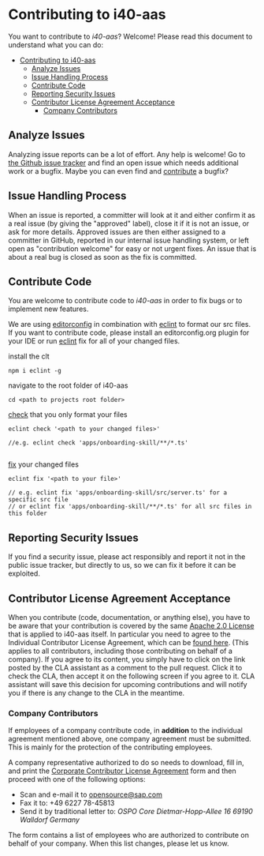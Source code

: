# Contributing to i40-aas

You want to contribute to _i40-aas_? Welcome! Please read this document to understand what you can do:

- [Contributing to i40-aas](#contributing-to-i40-aas)
  - [Analyze Issues](#analyze-issues)
  - [Issue Handling Process](#issue-handling-process)
  - [Contribute Code](#contribute-code)
  - [Reporting Security Issues](#reporting-security-issues)
  - [Contributor License Agreement Acceptance](#contributor-license-agreement-acceptance)
    - [Company Contributors](#company-contributors)

## Analyze Issues

Analyzing issue reports can be a lot of effort. Any help is welcome!
Go to [the Github issue tracker](https://github.com/SAP/i40-aas/issues?state=open) and find an open issue which needs additional work or a bugfix. Maybe you can even find and [contribute](#contribute-code) a bugfix?

## Issue Handling Process

When an issue is reported, a committer will look at it and either confirm it as a real issue (by giving the "approved" label), close it if it is not an issue, or ask for more details. Approved issues are then either assigned to a committer in GitHub, reported in our internal issue handling system, or left open as "contribution welcome" for easy or not urgent fixes. An issue that is about a real bug is closed as soon as the fix is committed.

## Contribute Code

You are welcome to contribute code to _i40-aas_ in order to fix bugs or to implement new features.

We are using [editorconfig](https://editorconfig.org/) in combination with [eclint](https://www.npmjs.com/package/eclint) to format our src files. If you want to contribute code, please install an editorconfig.org plugin for your IDE or run [eclint](https://github.com/jedmao/eclint#fix) fix for all of your changed files.

install the clt

```
npm i eclint -g
```

navigate to the root folder of i40-aas

```
cd <path to projects root folder>
```

[check](https://github.com/jedmao/eclint#check) that you only format your files

```
eclint check '<path to your changed files>'

//e.g. eclint check 'apps/onboarding-skill/**/*.ts'


```

[fix](https://github.com/jedmao/eclint#fix) your changed files

```
eclint fix '<path to your file>'

// e.g. eclint fix 'apps/onboarding-skill/src/server.ts' for a specific src file
// or eclint fix 'apps/onboarding-skill/**/*.ts' for all src files in this folder

```

## Reporting Security Issues

If you find a security issue, please act responsibly and report it not in the public issue tracker, but directly to us, so we can fix it before it can be exploited.

## Contributor License Agreement Acceptance

When you contribute (code, documentation, or anything else), you have to be aware that your contribution is covered by the same [Apache 2.0 License](http://www.apache.org/licenses/LICENSE-2.0) that is applied to i40-aas itself.
In particular you need to agree to the Individual Contributor License Agreement,
which can be [found here](https://gist.github.com/CLAassistant/bd1ea8ec8aa0357414e8).
(This applies to all contributors, including those contributing on behalf of a company). If you agree to its content, you simply have to click on the link posted by the CLA assistant as a comment to the pull request. Click it to check the CLA, then accept it on the following screen if you agree to it. CLA assistant will save this decision for upcoming contributions and will notify you if there is any change to the CLA in the meantime.

### Company Contributors

If employees of a company contribute code, in **addition** to the individual agreement mentioned above, one company agreement must be submitted. This is mainly for the protection of the contributing employees.

A company representative authorized to do so needs to download, fill in, and print the [Corporate Contributor License Agreement](/docs/SAP/SAP%20CCLA.pdf) form and then proceed with one of the following options:

- Scan and e-mail it to [opensource@sap.com](mailto:opensource@sap.com)
- Fax it to: +49 6227 78-45813
- Send it by traditional letter to:
  _OSPO Core_
  _Dietmar-Hopp-Allee 16_
  _69190 Walldorf_
  _Germany_

The form contains a list of employees who are authorized to contribute on behalf of your company. When this list changes, please let us know.
